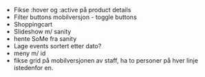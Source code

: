 - Fikse :hover og :active på product details
- Filter buttons mobilversjon - toggle buttons
- Shoppingcart
- Slideshow m/ sanity
- hente SoMe fra sanity
- Lage events sortert etter dato?
- meny m/ id
- fikse grid på mobilversjonen av staff, ha to personer på hver linje istedenfor en.